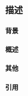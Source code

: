 # 描述

## 背景

<!-- 必须，应该有对应的 issue 或者 discussion，如有多条则需使用列表 -->

## 概述

<!-- 可选，大致修改的概述，如有多条需使用列表，如有更多建议分多个 pr -->

## 其他

<!-- 可选，其他内容 -->

## 引用

<!-- 可选，引用 -->
